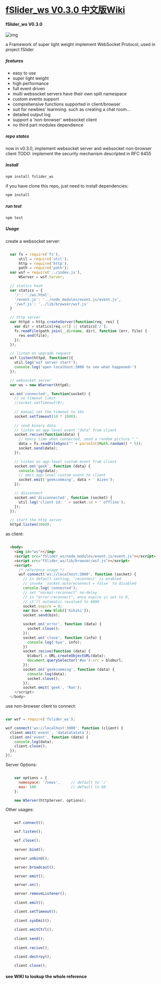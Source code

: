 [fSlider_ws V0.3.0 中文版Wiki](https://github.com/abbshr/fSlider_ws/wiki/fSlider_ws-V0.3---%5BRainy%5D-%E4%B8%AD%E6%96%87%E7%89%88Wiki)
===

#### fSlider_ws V0.3.0

![img](https://raw.githubusercontent.com/abbshr/fSlider-WebSocketFramework/dev-eventemitter/test/screen.png)

a Framework of super light weight implement WebSocket Protocol, used in project fSlider

##### features

+ easy to use
+ super light weight
+ high performance
+ full event driven
+ multi websocket servers have their own split namespace
+ custom events support
+ comprehensive functions supported in client/browser
+ suit for newbies' learnning. such as creating a chat room...
+ detailed output log
+ support a 'non-browser' websocket client
+ no third part modules dependience

##### repo states

now in v0.3.0, implement websocket server and websocket non-browser client
TODO: implement the security mechanism descripted in RFC 6455

##### Install

```sh
npm install fslider_ws
```

if you have clone this repo, just need to install dependencies:

```sh
npm install
```

##### run test

```sh
npm test
```

##### Usage

create a websocket server:

```js

  var fs = require('fs'),
      util = require('util'),
      http = require('http'),
      path = require('path');
  var wsf = require('../index.js'),
      WServer = wsf.Server;

  // statics hash
  var statics = {
    '/': './ws.html',
    '/event.js': '../node_modules/event.js/event.js',
    '/wsf.js': '../lib/browser/wsf.js'
  }

  // http server
  var httpd = http.createServer(function(req, res) {
    var dir = statics[req.url] || statics['/'];
    fs.readFile(path.join(__dirname, dir), function (err, file) {
      res.end(file);
    });
  });

  // listen on upgrade request
  wsf.listen(httpd, function(){
    util.log('wsf server start');
    console.log('open localhost:3000 to see what happened~')
  });

  // websocket server
  var ws = new WServer(httpd);

  ws.on('connected', function(socket) { 
    // no timeout limit
    //socket.setTimeout(0);
    
    // manual set the timeout to 10s
    socket.setTimeout(10 * 1000);
    
    // send binary data
    // listen on app-level event "data" from client
    socket.recive(function(data) {
      // every time when connected, send a random picture ^_^
      data = fs.readFileSync("" + parseInt(Math.random() * 5));
      socket.send(data);
    });

    // listen on app-level custom event from client
    socket.on('geek', function (data) {
      console.log(data);
      // emit app-level custom event to client
      socket.emit('geekcomming', data + ' Aizen');
    });

    // disconnect
    socket.on('disconnected', function (socket) {
      util.log('client id: ' + socket.id + ' offline');
    });
  });

  // start the http server
  httpd.listen(3000);
```

as client:

```html

  <body>
    <img id="ws"></img>
    <script src="fSlider_ws/node_modules/event.js/event.js"></script>
    <script src="fSlider_ws/lib/browser/wsf.js"></script>
    <script>
      /* reference usage */
      wsf.connect('ws://localhost:3000', function (socket) {
        // in default setting, 'reconnect' is enabled
        // invoke `socket.autoreconnect = false` to disabled
        console.log('connected');
        // set "normal-reconnect" no-delay
        // in "error-reconnect", once expire is set to 0, 
        // it'll automatic revalued to 6000
        socket.expire = 0;
        var bin = new Blob(['hihihi']);
        socket.send(bin);

        socket.on('error', function (data) {
          socket.close();
        });
        socket.on('close', function (info) {
          console.log('bye', info);
        })
        socket.recive(function (data) {
          bloburl = URL.createObjectURL(data);
          document.querySelector('#ws').src = bloburl;
        });
        socket.on('geekcomming', function (data) {
          console.log(data);
          socket.close();
        });
        socket.emit('geek', 'Ran');
    </script>
  </body>
```

use non-browser client to connect:

```js

var wsf = require('fslider_ws');

wsf.connect('ws://localhost:3000', function (client) {
  client.emit('event', 'datatatatata');
  client.on('event', function (data) {
    console.log(data);
    client.close();
  });
});
```

Server Options:

```js

    var options = {
      namespace: '/news',     // default to '/'
      max: 100                // default to 60
    };

    new WServer(httpServer, options);
```

Other usages:

```js

    wsf.connect();

    wsf.listen();

    wsf.close();
    
    server.bind();

    server.unbind();

    server.broadcast();

    server.emit();

    server.on();

    server.removeListener();
    
    client.emit();

    client.setTimeout();
    
    client.sysEmit();
    
    client.emitCtrl();
    
    client.send();
    
    client.recive();

    client.destroy();

    client.close();
```
#### see WIKI to lookup the whole reference